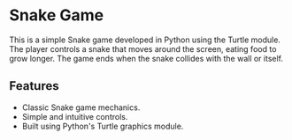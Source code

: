 # Snake Game

This is a simple Snake game developed in Python using the Turtle module. The player controls a snake that moves around the screen, eating food to grow longer. The game ends when the snake collides with the wall or itself.

## Features

- Classic Snake game mechanics.
- Simple and intuitive controls.
- Built using Python's Turtle graphics module.
